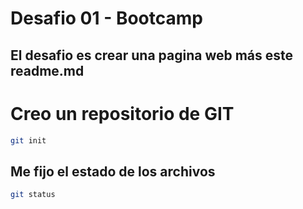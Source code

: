 # Desafio 01 - Bootcamp

## El desafio es crear una pagina web más este readme.md

# Creo un repositorio de GIT

```sh
git init 
```

## Me fijo el estado de los archivos

```sh
git status
```
